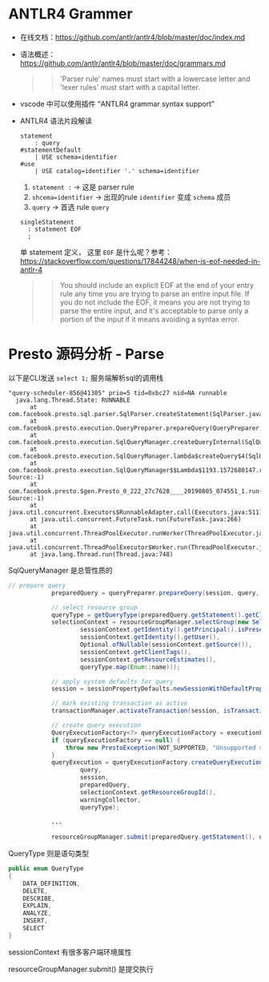# ANTLR4 Grammer
* 在线文档：https://github.com/antlr/antlr4/blob/master/doc/index.md

* 语法概述： https://github.com/antlr/antlr4/blob/master/doc/grammars.md

  >> 'Parser rule' names must start with a lowercase letter and 'lexer rules' must start with a capital letter.

* vscode 中可以使用插件 “ANTLR4 grammar syntax support”

* ANTLR4 语法片段解读
  ```g4
  statement
      : query                                                            #statementDefault
      | USE schema=identifier                                            #use
      | USE catalog=identifier '.' schema=identifier   
  ```
  1. `statement :` -> 这是 parser rule
  1. `shcema=identifier` -> 出现的rule `identifier` 变成 `schema` 成员
  1. `query` -> 首选 rule `query`

  ```g4
  singleStatement
    : statement EOF
    ;
  ```
  单 statement 定义， 这里 `EOF` 是什么呢？参考：https://stackoverflow.com/questions/17844248/when-is-eof-needed-in-antlr-4
  
  >> You should include an explicit EOF at the end of your entry rule any time you are trying to parse an entire input file. If you do not include the EOF, it means you are not trying to parse the entire input, and it's acceptable to parse only a portion of the input if it means avoiding a syntax error.

# Presto 源码分析 - Parse
以下是CLI发送 `select 1;` 服务端解析sql的调用栈
```text
"query-scheduler-856@41305" prio=5 tid=0xbc27 nid=NA runnable
  java.lang.Thread.State: RUNNABLE
	  at com.facebook.presto.sql.parser.SqlParser.createStatement(SqlParser.java:98)
	  at com.facebook.presto.execution.QueryPreparer.prepareQuery(QueryPreparer.java:56)
	  at com.facebook.presto.execution.SqlQueryManager.createQueryInternal(SqlQueryManager.java:343)
	  at com.facebook.presto.execution.SqlQueryManager.lambda$createQuery$4(SqlQueryManager.java:305)
	  at com.facebook.presto.execution.SqlQueryManager$$Lambda$1193.1572680147.run(Unknown Source:-1)
	  at com.facebook.presto.$gen.Presto_0_222_27c7628____20190805_074551_1.run(Unknown Source:-1)
	  at java.util.concurrent.Executors$RunnableAdapter.call(Executors.java:511)
	  at java.util.concurrent.FutureTask.run(FutureTask.java:266)
	  at java.util.concurrent.ThreadPoolExecutor.runWorker(ThreadPoolExecutor.java:1149)
	  at java.util.concurrent.ThreadPoolExecutor$Worker.run(ThreadPoolExecutor.java:624)
	  at java.lang.Thread.run(Thread.java:748)
```

SqlQueryManager 是总管性质的
```java
// prepare query
            preparedQuery = queryPreparer.prepareQuery(session, query, warningCollector);

            // select resource group
            queryType = getQueryType(preparedQuery.getStatement().getClass());
            selectionContext = resourceGroupManager.selectGroup(new SelectionCriteria(
                    sessionContext.getIdentity().getPrincipal().isPresent(),
                    sessionContext.getIdentity().getUser(),
                    Optional.ofNullable(sessionContext.getSource()),
                    sessionContext.getClientTags(),
                    sessionContext.getResourceEstimates(),
                    queryType.map(Enum::name)));

            // apply system defaults for query
            session = sessionPropertyDefaults.newSessionWithDefaultProperties(session, queryType.map(Enum::name), selectionContext.getResourceGroupId());

            // mark existing transaction as active
            transactionManager.activateTransaction(session, isTransactionControlStatement(preparedQuery.getStatement()), accessControl);

            // create query execution
            QueryExecutionFactory<?> queryExecutionFactory = executionFactories.get(preparedQuery.getStatement().getClass());
            if (queryExecutionFactory == null) {
                throw new PrestoException(NOT_SUPPORTED, "Unsupported statement type: " + preparedQuery.getStatement().getClass().getSimpleName());
            }
            queryExecution = queryExecutionFactory.createQueryExecution(
                    query,
                    session,
                    preparedQuery,
                    selectionContext.getResourceGroupId(),
                    warningCollector,
                    queryType);
		    
		    ...
		    
		    resourceGroupManager.submit(preparedQuery.getStatement(), queryExecution, selectionContext, queryExecutor);
```

QueryType 则是语句类型
```java
public enum QueryType
{
    DATA_DEFINITION,
    DELETE,
    DESCRIBE,
    EXPLAIN,
    ANALYZE,
    INSERT,
    SELECT
}
```

sessionContext 有很多客户端环境属性

resourceGroupManager.submit() 是提交执行

